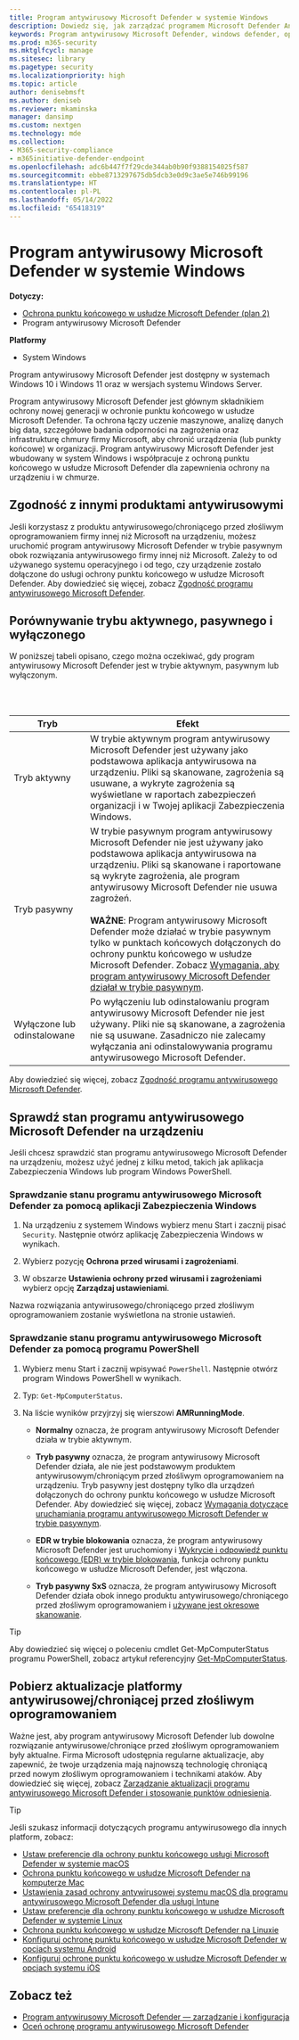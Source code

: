 ```yaml
---
title: Program antywirusowy Microsoft Defender w systemie Windows
description: Dowiedz się, jak zarządzać programem Microsoft Defender Antivirus, wbudowanej ochrony przed złośliwym oprogramowaniem i wirusami oraz jak go konfigurować i używać.
keywords: Program antywirusowy Microsoft Defender, windows defender, oprogramowanie chroniące przed złośliwym oprogramowaniem, scep, system center endpoint protection, system center configuration manager, wirus, złośliwe oprogramowanie, zagrożenie, wykrywanie, ochrona, zabezpieczenia
ms.prod: m365-security
ms.mktglfcycl: manage
ms.sitesec: library
ms.pagetype: security
ms.localizationpriority: high
ms.topic: article
author: denisebmsft
ms.author: deniseb
ms.reviewer: mkaminska
manager: dansimp
ms.custom: nextgen
ms.technology: mde
ms.collection:
- M365-security-compliance
- m365initiative-defender-endpoint
ms.openlocfilehash: adc6b447f7f29cde344ab0b90f9388154025f587
ms.sourcegitcommit: ebbe8713297675db5dcb3e0d9c3ae5e746b99196
ms.translationtype: HT
ms.contentlocale: pl-PL
ms.lasthandoff: 05/14/2022
ms.locfileid: "65418319"
---
```

# <a name="microsoft-defender-antivirus-in-windows"></a>Program antywirusowy Microsoft Defender w systemie Windows

**Dotyczy:**

- [Ochrona punktu końcowego w usłudze Microsoft Defender (plan 2)](https://go.microsoft.com/fwlink/p/?linkid=2154037) 
- Program antywirusowy Microsoft Defender

**Platformy**
- System Windows 

Program antywirusowy Microsoft Defender jest dostępny w systemach Windows 10 i Windows 11 oraz w wersjach systemu Windows Server.

Program antywirusowy Microsoft Defender jest głównym składnikiem ochrony nowej generacji w ochronie punktu końcowego w usłudze Microsoft Defender. Ta ochrona łączy uczenie maszynowe, analizę danych big data, szczegółowe badania odporności na zagrożenia oraz infrastrukturę chmury firmy Microsoft, aby chronić urządzenia (lub punkty końcowe) w organizacji. Program antywirusowy Microsoft Defender jest wbudowany w system Windows i współpracuje z ochroną punktu końcowego w usłudze Microsoft Defender dla zapewnienia ochrony na urządzeniu i w chmurze.

## <a name="compatibility-with-other-antivirus-products"></a>Zgodność z innymi produktami antywirusowymi

Jeśli korzystasz z produktu antywirusowego/chroniącego przed złośliwym oprogramowaniem firmy innej niż Microsoft na urządzeniu, możesz uruchomić program antywirusowy Microsoft Defender w trybie pasywnym obok rozwiązania antywirusowego firmy innej niż Microsoft. Zależy to od używanego systemu operacyjnego i od tego, czy urządzenie zostało dołączone do usługi ochrony punktu końcowego w usłudze Microsoft Defender. Aby dowiedzieć się więcej, zobacz [Zgodność programu antywirusowego Microsoft Defender](microsoft-defender-antivirus-compatibility.md).

## <a name="comparing-active-mode-passive-mode-and-disabled-mode"></a>Porównywanie trybu aktywnego, pasywnego i wyłączonego

W poniższej tabeli opisano, czego można oczekiwać, gdy program antywirusowy Microsoft Defender jest w trybie aktywnym, pasywnym lub wyłączonym.

<br/><br/>

| Tryb | Efekt |
|---|---|
| Tryb aktywny | W trybie aktywnym program antywirusowy Microsoft Defender jest używany jako podstawowa aplikacja antywirusowa na urządzeniu. Pliki są skanowane, zagrożenia są usuwane, a wykryte zagrożenia są wyświetlane w raportach zabezpieczeń organizacji i w Twojej aplikacji Zabezpieczenia Windows. |
| Tryb pasywny | W trybie pasywnym program antywirusowy Microsoft Defender nie jest używany jako podstawowa aplikacja antywirusowa na urządzeniu. Pliki są skanowane i raportowane są wykryte zagrożenia, ale program antywirusowy Microsoft Defender nie usuwa zagrożeń. <br/><br/> **WAŻNE**: Program antywirusowy Microsoft Defender może działać w trybie pasywnym tylko w punktach końcowych dołączonych do ochrony punktu końcowego w usłudze Microsoft Defender. Zobacz [Wymagania, aby program antywirusowy Microsoft Defender działał w trybie pasywnym](microsoft-defender-antivirus-compatibility.md#requirements-for-microsoft-defender-antivirus-to-run-in-passive-mode). |
| Wyłączone lub odinstalowane | Po wyłączeniu lub odinstalowaniu program antywirusowy Microsoft Defender nie jest używany. Pliki nie są skanowane, a zagrożenia nie są usuwane. Zasadniczo nie zalecamy wyłączania ani odinstalowywania programu antywirusowego Microsoft Defender. |

Aby dowiedzieć się więcej, zobacz [Zgodność programu antywirusowego Microsoft Defender](microsoft-defender-antivirus-compatibility.md).

## <a name="check-the-state-of-microsoft-defender-antivirus-on-your-device"></a>Sprawdź stan programu antywirusowego Microsoft Defender na urządzeniu

Jeśli chcesz sprawdzić stan programu antywirusowego Microsoft Defender na urządzeniu, możesz użyć jednej z kilku metod, takich jak aplikacja Zabezpieczenia Windows lub program Windows PowerShell.

### <a name="use-the-windows-security-app-to-check-status-of-microsoft-defender-antivirus"></a>Sprawdzanie stanu programu antywirusowego Microsoft Defender za pomocą aplikacji Zabezpieczenia Windows

1. Na urządzeniu z systemem Windows wybierz menu Start i zacznij pisać `Security`. Następnie otwórz aplikację Zabezpieczenia Windows w wynikach.

2. Wybierz pozycję **Ochrona przed wirusami i zagrożeniami**.

3. W obszarze **Ustawienia ochrony przed wirusami i zagrożeniami** wybierz opcję **Zarządzaj ustawieniami**.

Nazwa rozwiązania antywirusowego/chroniącego przed złośliwym oprogramowaniem zostanie wyświetlona na stronie ustawień.

### <a name="use-powershell-to-check-status-of-microsoft-defender-antivirus"></a>Sprawdzanie stanu programu antywirusowego Microsoft Defender za pomocą programu PowerShell

1. Wybierz menu Start i zacznij wpisywać `PowerShell`. Następnie otwórz program Windows PowerShell w wynikach.

2. Typ: `Get-MpComputerStatus`.

3. Na liście wyników przyjrzyj się wierszowi **AMRunningMode**.

   - **Normalny** oznacza, że program antywirusowy Microsoft Defender działa w trybie aktywnym.

   - **Tryb pasywny** oznacza, że program antywirusowy Microsoft Defender działa, ale nie jest podstawowym produktem antywirusowym/chroniącym przed złośliwym oprogramowaniem na urządzeniu. Tryb pasywny jest dostępny tylko dla urządzeń dołączonych do ochrony punktu końcowego w usłudze Microsoft Defender. Aby dowiedzieć się więcej, zobacz [Wymagania dotyczące uruchamiania programu antywirusowego Microsoft Defender w trybie pasywnym](microsoft-defender-antivirus-compatibility.md#requirements-for-microsoft-defender-antivirus-to-run-in-passive-mode).

   - **EDR w trybie blokowania** oznacza, że program antywirusowy Microsoft Defender jest uruchomiony i [Wykrycie i odpowiedź punktu końcowego (EDR) w trybie blokowania](edr-in-block-mode.md), funkcja ochrony punktu końcowego w usłudze Microsoft Defender, jest włączona.

   - **Tryb pasywny SxS** oznacza, że program antywirusowy Microsoft Defender działa obok innego produktu antywirusowego/chroniącego przed złośliwym oprogramowaniem i [ używane jest okresowe skanowanie](limited-periodic-scanning-microsoft-defender-antivirus.md).

> [!TIP]
> Aby dowiedzieć się więcej o poleceniu cmdlet Get-MpComputerStatus programu PowerShell, zobacz artykuł referencyjny [Get-MpComputerStatus](/powershell/module/defender/get-mpcomputerstatus).

## <a name="get-your-antivirusantimalware-platform-updates"></a>Pobierz aktualizacje platformy antywirusowej/chroniącej przed złośliwym oprogramowaniem

Ważne jest, aby program antywirusowy Microsoft Defender lub dowolne rozwiązanie antywirusowe/chroniące przed złośliwym oprogramowaniem były aktualne. Firma Microsoft udostępnia regularne aktualizacje, aby zapewnić, że twoje urządzenia mają najnowszą technologię chroniącą przed nowym złośliwym oprogramowaniem i technikami ataków. Aby dowiedzieć się więcej, zobacz [Zarządzanie aktualizacji programu antywirusowego Microsoft Defender i stosowanie punktów odniesienia](manage-updates-baselines-microsoft-defender-antivirus.md).

> [!TIP]
> Jeśli szukasz informacji dotyczących programu antywirusowego dla innych platform, zobacz:
> - [Ustaw preferencje dla ochrony punktu końcowego usługi Microsoft Defender w systemie macOS](mac-preferences.md)
> - [Ochrona punktu końcowego w usłudze Microsoft Defender na komputerze Mac](microsoft-defender-endpoint-mac.md)
> - [Ustawienia zasad ochrony antywirusowej systemu macOS dla programu antywirusowego Microsoft Defender dla usługi Intune](/mem/intune/protect/antivirus-microsoft-defender-settings-macos)
> - [Ustaw preferencje dla ochrony punktu końcowego w usłudze Microsoft Defender w systemie Linux](linux-preferences.md)
> - [Ochrona punktu końcowego w usłudze Microsoft Defender na Linuxie](microsoft-defender-endpoint-linux.md)
> - [Konfiguruj ochronę punktu końcowego w usłudze Microsoft Defender w opcjach systemu Android](android-configure.md)
> - [Konfiguruj ochronę punktu końcowego w usłudze Microsoft Defender w opcjach systemu iOS](ios-configure-features.md)

## <a name="see-also"></a>Zobacz też

- [Program antywirusowy Microsoft Defender — zarządzanie i konfiguracja](configuration-management-reference-microsoft-defender-antivirus.md)
- [Oceń ochronę programu antywirusowego Microsoft Defender](evaluate-microsoft-defender-antivirus.md)
